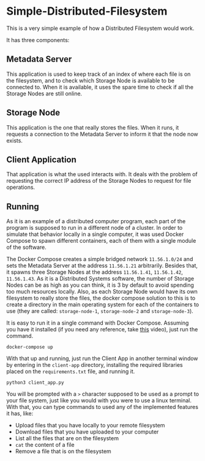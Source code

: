 # Simple-Distributed-Filesystem

This is a very simple example of how a Distributed Filesystem would work.

It has three components:

## Metadata Server

This application is used to keep track of an index of where each file is on the filesystem, and to check which Storage Node is available to be connected to. When it is available, it uses the spare time to check if all the Storage Nodes are still online. 

## Storage Node

This application is the one that really stores the files. When it runs, it requests a connection to the Metadata Server to inform it that the node now exists.

## Client Application

That application is what the used interacts with. It deals with the problem of requesting the correct IP address of the Storage Nodes to request for file operations.

## Running

As it is an example of a distributed computer program, each part of the program is supposed to run in a different node of a cluster. In order to simulate that behavior locally in a single computer, it was used Docker Compose to spawn different containers, each of them with a single module of the software.

The Docker Compose creates a simple bridged network `11.56.1.0/24` and sets the Metadata Server at the address `11.56.1.21` arbitrarily. Besides that, it spawns three Storage Nodes at the address `11.56.1.41`, `11.56.1.42`, `11.56.1.43`. As it is a Distributed Systems software, the number of Storage Nodes can be as high as you can think, it is 3 by default to avoid spending too much resources locally. Also, as each Storage Node would have its own filesystem to really store the files, the docker compose solution to this is to create a directory in the main operating system for each of the containers to use (they are called: `storage-node-1`, `storage-node-2` and `storage-node-3`).

It is easy to run it in a single command with Docker Compose. Assuming you have it installed (if you need any reference, take [this](https://www.youtube.com/watch?v%253DDM65_JyGxCo) video), just run the command.

```
docker-compose up
```

With that up and running, just run the Client App in another terminal window by entering in the `client-app` directory, installing the required libraries placed on the `requirements.txt` file, and running it.

```
python3 client_app.py
```

You will be prompted with a `>` character supposed to be used as a prompt to your file system, just like you would with you were to use a linux terminal. With that, you can type commands to used any of the implemented features it has, like:

- Upload files that you have locally to your remote filesystem
- Download files that you have uploaded to your computer
- List all the files that are on the filesystem
- `cat` the content of a file
- Remove a file that is on the filesystem
